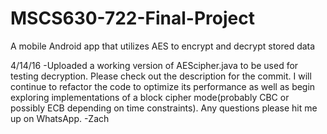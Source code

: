 # MSCS630-722-Final-Project
A mobile Android app that utilizes AES to encrypt and decrypt stored data

4/14/16
  -Uploaded a working version of AEScipher.java to be used for testing decryption. Please check out the description for the commit. I will continue to refactor the code to optimize its performance as well as begin exploring implementations of a block cipher mode(probably CBC or possibly ECB depending on time constraints). Any questions please hit me up on WhatsApp. -Zach
